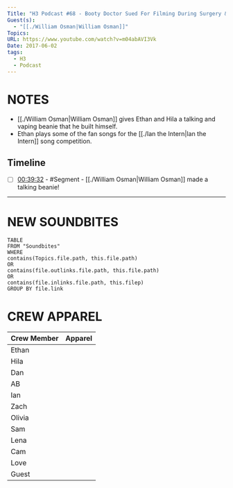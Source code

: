 ```yaml
---
Title: "H3 Podcast #68 - Booty Doctor Sued For Filming During Surgery & William Osman"
Guest(s):
  - "[[./William Osman|William Osman]]"
Topics: 
URL: https://www.youtube.com/watch?v=m04abAVI3Vk
Date: 2017-06-02
tags:
  - H3
  - Podcast
---
```

# NOTES
- [[./William Osman|William Osman]] gives Ethan and Hila a talking and vaping beanie that he built himself.
- Ethan plays some of the fan songs for the [[./Ian the Intern|Ian the Intern]] song competition.



## Timeline
- [ ] [00:39:32](https://youtu.be/m04abAVI3Vk?t=2372) - #Segment - [[./William Osman|William Osman]] made a talking beanie!


___
# NEW SOUNDBITES
``` dataview
TABLE
FROM "Soundbites"
WHERE 
contains(Topics.file.path, this.file.path) 
OR 
contains(file.outlinks.file.path, this.file.path)
OR
contains(file.inlinks.file.path, this.filep)
GROUP BY file.link
```

# CREW APPAREL

| Crew Member | Apparel |
| ----------- | ------- |
| Ethan       |         |
| Hila        |         |
| Dan         |         |
| AB          |         |
| Ian         |         |
| Zach        |         |
| Olivia      |         |
| Sam         |         |
| Lena        |         |
| Cam         |         |
| Love        |         |
| Guest       |         |
